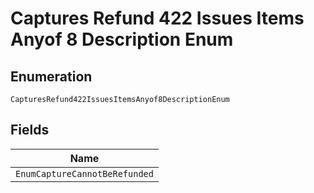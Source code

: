 
# Captures Refund 422 Issues Items Anyof 8 Description Enum

## Enumeration

`CapturesRefund422IssuesItemsAnyof8DescriptionEnum`

## Fields

| Name |
|  --- |
| `EnumCaptureCannotBeRefunded` |

